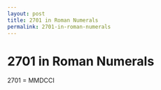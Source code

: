 ```yaml
---
layout: post
title: 2701 in Roman Numerals
permalink: 2701-in-roman-numerals
---
```


# 2701 in Roman Numerals

2701 = MMDCCI
